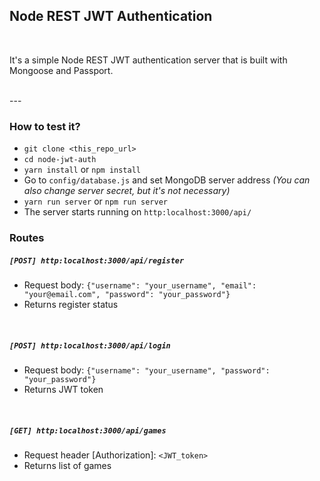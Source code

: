 ## Node REST JWT Authentication
<br />

It's a simple Node REST JWT authentication server that is built with Mongoose and Passport.

<br />
---

### How to test it?
- `git clone <this_repo_url>`
- `cd node-jwt-auth`
- `yarn install` or `npm install`
- Go to `config/database.js` and set MongoDB server address *(You can also change server secret, but it's not necessary)*
- `yarn run server` or `npm run server`
- The server starts running on `http:localhost:3000/api/`

### Routes
##### `[POST] http:localhost:3000/api/register`
- Request body: `{"username": "your_username", "email": "your@email.com", "password": "your_password"}`
- Returns register status

<br />

##### `[POST] http:localhost:3000/api/login`
- Request body: `{"username": "your_username", "password": "your_password"}`
- Returns JWT token

<br />

##### `[GET] http:localhost:3000/api/games`
- Request header [Authorization]: `<JWT_token>`
- Returns list of games